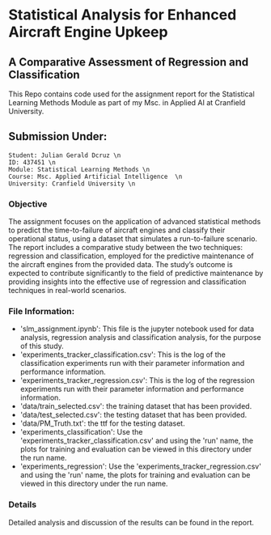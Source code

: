 # Statistical Analysis for Enhanced Aircraft Engine Upkeep

## A Comparative Assessment of Regression and Classification

This Repo contains code used for the assignment report for the Statistical Learning Methods Module as part of my Msc. in Applied AI at Cranfield University. 

## Submission Under:

    Student: Julian Gerald Dcruz \n
    ID: 437451 \n
    Module: Statistical Learning Methods \n
    Course: Msc. Applied Artificial Intelligence  \n
    University: Cranfield University \n

### Objective

The assignment focuses on the application of advanced statistical methods to predict the time-to-failure of aircraft engines and classify their operational status, using a dataset that simulates a run-to-failure scenario. The report includes a comparative study between the two techniques: regression and classification, employed for the predictive maintenance of the aircraft engines from the provided data. The study’s outcome is expected to contribute significantly to the field of predictive maintenance by providing insights into the effective use of regression and classification techniques in real-world scenarios.


### File Information:

- 'slm_assignment.ipynb': This file is the jupyter notebook used for data analysis, regression analysis and classification analysis, for the purpose of this study. 
- 'experiments_tracker_classification.csv': This is the log of the classification experiments run with their parameter information and performance information. 
- 'experiments_tracker_regression.csv': This is the log of the regression experiments run with their parameter information and performance information. 
- 'data/train_selected.csv': the training dataset that has been provided. 
- 'data/test_selected.csv': the testing dataset that has been provided. 
- 'data/PM_Truth.txt': the ttf for the testing dataset. 
- 'experiments_classification': Use the 'experiments_tracker_classification.csv' and using the 'run' name, the plots for training and evaluation can be viewed in this directory under the run name. 
- 'experiments_regression': Use the 'experiments_tracker_regression.csv' and using the 'run' name, the plots for training and evaluation can be viewed in this directory under the run name. 

### Details

Detailed analysis and discussion of the results can be found in the report. 